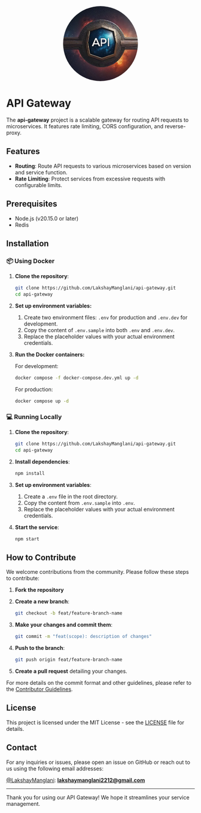 <div align="center">
    <img src="./public/images/app.png" width="200" style="clip-path: circle(50% at 50% 50%);">
</div>

# API Gateway

The **api-gateway** project is a scalable gateway for routing API requests to microservices. It features rate limiting, CORS configuration, and reverse-proxy.

## Features

- **Routing**: Route API requests to various microservices based on version and service function.
- **Rate Limiting**: Protect services from excessive requests with configurable limits.

## Prerequisites

- Node.js (v20.15.0 or later)
- Redis

## Installation

### 📦 Using Docker

1. **Clone the repository**:

   ```bash
   git clone https://github.com/LakshayManglani/api-gateway.git
   cd api-gateway
   ```

2. **Set up environment variables:**

   1. Create two environment files: `.env` for production and `.env.dev` for development.
   2. Copy the content of `.env.sample` into both `.env` and `.env.dev`.
   3. Replace the placeholder values with your actual environment credentials.

3. **Run the Docker containers:**

   For development:

   ```bash
   docker compose -f docker-compose.dev.yml up -d
   ```

   For production:

   ```bash
   docker compose up -d
   ```

### 💻 Running Locally

1. **Clone the repository**:

   ```bash
   git clone https://github.com/LakshayManglani/api-gateway.git
   cd api-gateway
   ```

2. **Install dependencies**:

   ```bash
   npm install
   ```

3. **Set up environment variables**:

   1. Create a `.env` file in the root directory.
   2. Copy the content from `.env.sample` into `.env`.
   3. Replace the placeholder values with your actual environment credentials.

4. **Start the service**:

   ```bash
   npm start
   ```

## How to Contribute

We welcome contributions from the community. Please follow these steps to contribute:

1. **Fork the repository**
2. **Create a new branch**:

   ```bash
   git checkout -b feat/feature-branch-name
   ```

3. **Make your changes and commit them**:

   ```bash
   git commit -m "feat(scope): description of changes"
   ```

4. **Push to the branch**:

   ```bash
   git push origin feat/feature-branch-name
   ```

5. **Create a pull request** detailing your changes.

For more details on the commit format and other guidelines, please refer to the [Contributor Guidelines](./CONTRIBUTING.md).

## License

This project is licensed under the MIT License - see the [LICENSE](LICENSE) file for details.

## Contact

For any inquiries or issues, please open an issue on GitHub or reach out to us using the following email addresses:

[@LakshayManglani](https://github.com/LakshayManglani):
**[lakshaymanglani2212@gmail.com](mailto:lakshaymanglani2212@gmail.com)**

---

Thank you for using our API Gateway! We hope it streamlines your service management.
